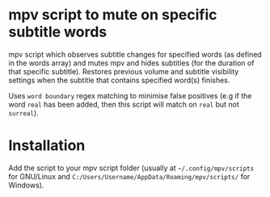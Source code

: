# mpv script to mute on specific subtitle words
mpv script which observes subtitle changes for specified words (as defined in the words array) and mutes mpv and hides subtitles (for the duration of that specific subtitle).  Restores previous volume and subtitle visibility settings when the subtitle that contains specified word(s) finishes.

Uses `word boundary` regex matching to minimise false positives (e.g if the word `real` has been added, then this script will match on `real` but not `surreal`).

# Installation
Add the script to your mpv script folder (usually at `~/.config/mpv/scripts` for GNU/Linux and `C:/Users/Username/AppData/Roaming/mpv/scripts/` for Windows).
